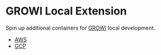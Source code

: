 # GROWI Local Extension

Spin up additional containers for [GROWI](https://github.com/weseek/growi) local development.

- [AWS](./aws/README.md)
- [GCP](./gcp/README.md)
